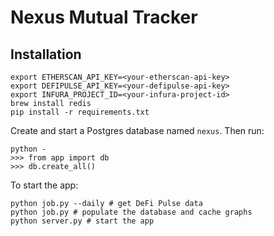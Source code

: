 # Nexus Mutual Tracker

## Installation
```
export ETHERSCAN_API_KEY=<your-etherscan-api-key>
export DEFIPULSE_API_KEY=<your-defipulse-api-key>
export INFURA_PROJECT_ID=<your-infura-project-id>
brew install redis
pip install -r requirements.txt
```
Create and start a Postgres database named `nexus`. Then run:
```
python -
>>> from app import db
>>> db.create_all()
```
To start the app:
```
python job.py --daily # get DeFi Pulse data
python job.py # populate the database and cache graphs
python server.py # start the app
```
